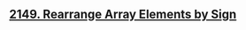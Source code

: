## [2149. Rearrange Array Elements by Sign](https://leetcode.com/problems/rearrange-array-elements-by-sign)
